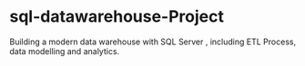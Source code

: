 # sql-datawarehouse-Project
Building a modern data warehouse with SQL Server , including ETL Process, data modelling and analytics.

